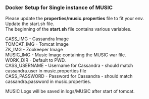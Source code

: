 ### Docker Setup for Single instance of MUSIC

<p>Please update the <b>properties/music.properties</b> file to fit your env.<br/>
Update the start.sh file.<br/>
The beginning of the <b>start.sh</b> file contains various variables.<br/></p>

CASS_IMG - Cassandra Image<br/>
TOMCAT_IMG - Tomcat Image<br/>
ZK_IMG - Zookeeper Image<br/>
MUSIC_IMG - Music Image containing the MUSIC war file.<br/>
WORK_DIR -  Default to PWD.<br/>
CASS_USERNAME - Username for Cassandra - should match cassandra.user in music.properties 
file<br/>
CASS_PASSWORD - Password for Cassandra - should match cassandra.password in music.properties.<br/>

MUSIC Logs will be saved in logs/MUSIC after start of tomcat.<br/> 


